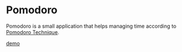 # Pomodoro

Pomodoro is a small application that helps managing time according to [Pomodoro Technique](https://todoist.com/productivity-methods/pomodoro-technique).

[demo](https://pomodoro-clock-helper.netlify.app/)
